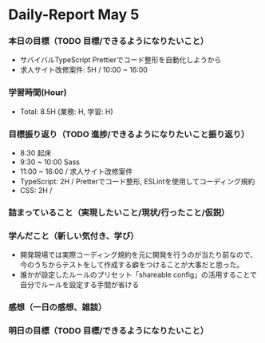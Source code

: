 # Daily-Report May 5

### 本日の目標（TODO 目標/できるようになりたいこと）
- サバイバルTypeScript Prettierでコード整形を自動化しようから
- 求人サイト改修案件: 5H / 10:00 ~ 16:00

### 学習時間(Hour)
- Total: 8.5H (業務: H, 学習: H)


### 目標振り返り（TODO 進捗/できるようになりたいこと振り返り）
- 8:30 起床
- 9:30 ~ 10:00 Sass
- 11:00 ~ 16:00 / 求人サイト改修案件
- TypeScript: 2H / Pretterでコード整形, ESLintを使用してコーディング規約
- CSS: 2H /

### 詰まっていること（実現したいこと/現状/行ったこと/仮説）


### 学んだこと（新しい気付き、学び）
- 開発現場では実際コーディング規約を元に開発を行うのが当たり前なので、今のうちからテストをして作成する癖をつけることが大事だと思った。
- 誰かが設定したルールのプリセット「shareable config」の活用することで自分でルールを設定する手間が省ける


### 感想（一日の感想、雑談）


### 明日の目標（TODO 目標/できるようになりたいこと）
